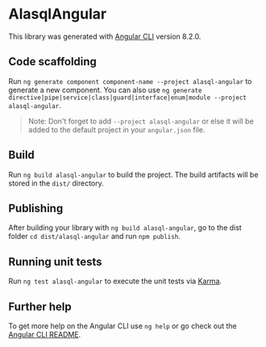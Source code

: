 # AlasqlAngular

This library was generated with [Angular CLI](https://github.com/angular/angular-cli) version 8.2.0.

## Code scaffolding

Run `ng generate component component-name --project alasql-angular` to generate a new component. You can also use `ng generate directive|pipe|service|class|guard|interface|enum|module --project alasql-angular`.
> Note: Don't forget to add `--project alasql-angular` or else it will be added to the default project in your `angular.json` file. 

## Build

Run `ng build alasql-angular` to build the project. The build artifacts will be stored in the `dist/` directory.

## Publishing

After building your library with `ng build alasql-angular`, go to the dist folder `cd dist/alasql-angular` and run `npm publish`.

## Running unit tests

Run `ng test alasql-angular` to execute the unit tests via [Karma](https://karma-runner.github.io).

## Further help

To get more help on the Angular CLI use `ng help` or go check out the [Angular CLI README](https://github.com/angular/angular-cli/blob/master/README.md).
